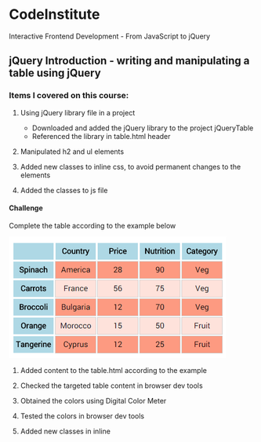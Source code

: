 # CodeInstitute

Interactive Frontend Development - From JavaScript to jQuery

## jQuery Introduction - writing and manipulating a table using jQuery

### Items I covered on this course:

1.  Using jQuery library file in a project 
    -   Downloaded and added the jQuery library to the project jQueryTable
    -   Referenced the library in table.html header

2.  Manipulated h2 and ul elements

3.  Added new classes to inline css, to avoid permanent changes to the elements

4.  Added the classes to js file

#### Challenge

Complete the table according to the example below

![Example Table](img/modelTable.png)

1.  Added content to the table.html according to the example

2.  Checked the targeted table content in browser dev tools

3.  Obtained the colors using Digital Color Meter

4.  Tested the colors in browser dev tools

5.  Added new classes in inline <style> for odd and even rows on the table

6.  Added the classes to the js file


## jQuery Traversing Mt. DOM - Other traversing methods

### Items I covered on this course:

1. Using effects and events with traversing methods to address HTML elements styling 

### Challenge - 1 can be found in [jQueryButtons](https://github.com/Junon72/jQuery-buttons)

### Challenge - 2 



